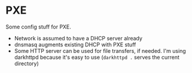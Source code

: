 # PXE
Some config stuff for PXE.
- Network is assumed to have a DHCP server already
- dnsmasq augments existing DHCP with PXE stuff
- Some HTTP server can be used for file transfers, if needed. I'm using darkhttpd because it's easy to use (`darkhttpd .` serves the current directory)


